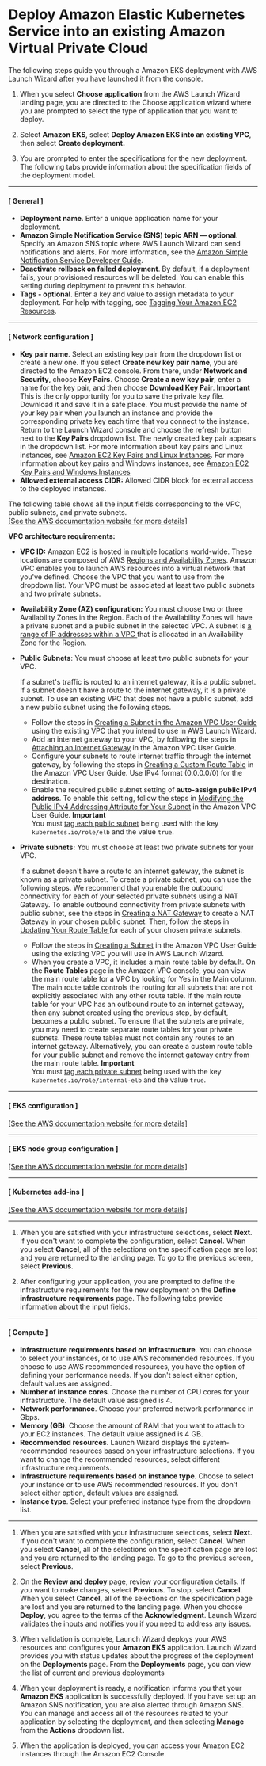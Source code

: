 # Deploy Amazon Elastic Kubernetes Service into an existing Amazon Virtual Private Cloud<a name="launch-wizard-eks-deployment-existing-vpc"></a>

The following steps guide you through a Amazon EKS deployment with AWS Launch Wizard after you have launched it from the console\.

1. When you select **Choose application** from the AWS Launch Wizard landing page, you are directed to the Choose application wizard where you are prompted to select the type of application that you want to deploy\.

1. Select **Amazon EKS**, select **Deploy Amazon EKS into an existing VPC**, then select **Create deployment\.**

1. You are prompted to enter the specifications for the new deployment\. The following tabs provide information about the specification fields of the deployment model\.

------
#### [ General ]
   + **Deployment name**\. Enter a unique application name for your deployment\.
   + **Amazon Simple Notification Service \(SNS\) topic ARN — optional**\. Specify an Amazon SNS topic where AWS Launch Wizard can send notifications and alerts\. For more information, see the [Amazon Simple Notification Service Developer Guide](https://docs.aws.amazon.com/sns/latest/dg/welcome.html)\.
   + **Deactivate rollback on failed deployment**\. By default, if a deployment fails, your provisioned resources will be deleted\. You can enable this setting during deployment to prevent this behavior\.
   + **Tags \- optional**\. Enter a key and value to assign metadata to your deployment\. For help with tagging, see [Tagging Your Amazon EC2 Resources](https://docs.aws.amazon.com/AWSEC2/latest/UserGuide/Using_Tags.html)\.

------
#### [ Network configuration ]
   + **Key pair name**\. Select an existing key pair from the dropdown list or create a new one\. If you select **Create new key pair name**, you are directed to the Amazon EC2 console\. From there, under **Network and Security**, choose **Key Pairs**\. Choose **Create a new key pair**, enter a name for the key pair, and then choose **Download Key Pair**\.
**Important**  
This is the only opportunity for you to save the private key file\. Download it and save it in a safe place\. You must provide the name of your key pair when you launch an instance and provide the corresponding private key each time that you connect to the instance\. Return to the Launch Wizard console and choose the refresh button next to the **Key Pairs** dropdown list\. The newly created key pair appears in the dropdown list\. For more information about key pairs and Linux instances, see [Amazon EC2 Key Pairs and Linux Instances](https://docs.aws.amazon.com/AWSEC2/latest/UserGuide/ec2-key-pairs.html)\. For more information about key pairs and Windows instances, see [Amazon EC2 Key Pairs and Windows Instances](https://docs.aws.amazon.com/AWSEC2/latest/WindowsGuide/ec2-key-pairs.html)
   + **Allowed external access CIDR:** Allowed CIDR block for external access to the deployed instances\.

   The following table shows all the input fields corresponding to the VPC, public subnets, and private subnets\.    
[\[See the AWS documentation website for more details\]](http://docs.aws.amazon.com/launchwizard/latest/userguide/launch-wizard-eks-deployment-existing-vpc.html)

**VPC architecture requirements:**
   + **VPC ID:** Amazon EC2 is hosted in multiple locations world\-wide\. These locations are composed of AWS [Regions and Availability Zones](https://docs.aws.amazon.com/AWSEC2/latest/UserGuide/using-regions-availability-zones.html)\. Amazon VPC enables you to launch AWS resources into a virtual network that you've defined\. Choose the VPC that you want to use from the dropdown list\. Your VPC must be associated at least two public subnets and two private subnets\.
   + **Availability Zone \(AZ\) configuration:** You must choose two or three Availability Zones in the Region\. Each of the Availability Zones will have a private subnet and a public subnet in the selected VPC\. A subnet is [a range of IP addresses within a VPC ](https://docs.aws.amazon.com/vpc/latest/userguide/VPC_Subnets.html) that is allocated in an Availability Zone for the Region\.
   + **Public Subnets**: You must choose at least two public subnets for your VPC\.

     If a subnet's traffic is routed to an internet gateway, it is a public subnet\. If a subnet doesn't have a route to the internet gateway, it is a private subnet\. To use an existing VPC that does not have a public subnet, add a new public subnet using the following steps\.
     + Follow the steps in [Creating a Subnet in the Amazon VPC User Guide](https://docs.aws.amazon.com/vpc/latest/userguide/VPC_Internet_Gateway.html#Add_IGW_Create_Subnet) using the existing VPC that you intend to use in AWS Launch Wizard\.
     + Add an internet gateway to your VPC, by following the steps in [Attaching an Internet Gateway](https://docs.aws.amazon.com/vpc/latest/userguide/VPC_Internet_Gateway.html#Add_IGW_Attach_Gateway) in the Amazon VPC User Guide\.
     + Configure your subnets to route internet traffic through the internet gateway, by following the steps in [Creating a Custom Route Table](https://docs.aws.amazon.com/vpc/latest/userguide/VPC_Internet_Gateway.html#Add_IGW_Routing) in the Amazon VPC User Guide\. Use IPv4 format \(0\.0\.0\.0/0\) for the destination\.
     + Enable the required public subnet setting of **auto\-assign public IPv4 address**\. To enable this setting, follow the steps in [Modifying the Public IPv4 Addressing Attribute for Your Subnet](https://docs.aws.amazon.com/vpc/latest/userguide/vpc-ip-addressing.html#subnet-public-ip) in the Amazon VPC User Guide\.
**Important**  
You must [tag each public subnet](https://docs.aws.amazon.com/ARG/latest/userguide/tagging.html) being used with the key `kubernetes.io/role/elb` and the value `true`\.
   + **Private subnets:** You must choose at least two private subnets for your VPC\.

     If a subnet doesn't have a route to an internet gateway, the subnet is known as a private subnet\. To create a private subnet, you can use the following steps\. We recommend that you enable the outbound connectivity for each of your selected private subnets using a NAT Gateway\. To enable outbound connectivity from private subnets with public subnet, see the steps in [Creating a NAT Gateway](https://docs.aws.amazon.com/vpc/latest/userguide/vpc-nat-gateway.html#nat-gateway-creating) to create a NAT Gateway in your chosen public subnet\. Then, follow the steps in [Updating Your Route Table ](https://docs.aws.amazon.com/vpc/latest/userguide/vpc-nat-gateway.html#nat-gateway-create-route)for each of your chosen private subnets\.
     + Follow the steps in [Creating a Subnet](https://docs.aws.amazon.com/vpc/latest/userguide/working-with-vpcs.html#AddaSubnet) in the Amazon VPC User Guide using the existing VPC you will use in AWS Launch Wizard\. 
     + When you create a VPC, it includes a main route table by default\. On the **Route Tables** page in the Amazon VPC console, you can view the main route table for a VPC by looking for Yes in the Main column\. The main route table controls the routing for all subnets that are not explicitly associated with any other route table\. If the main route table for your VPC has an outbound route to an internet gateway, then any subnet created using the previous step, by default, becomes a public subnet\. To ensure that the subnets are private, you may need to create separate route tables for your private subnets\. These route tables must not contain any routes to an internet gateway\. Alternatively, you can create a custom route table for your public subnet and remove the internet gateway entry from the main route table\.
**Important**  
You must [tag each private subnet](https://docs.aws.amazon.com/ARG/latest/userguide/tagging.html) being used with the key `kubernetes.io/role/internal-elb` and the value `true`\.

------
#### [ EKS configuration ]    
[\[See the AWS documentation website for more details\]](http://docs.aws.amazon.com/launchwizard/latest/userguide/launch-wizard-eks-deployment-existing-vpc.html)

------
#### [ EKS node group configuration ]    
[\[See the AWS documentation website for more details\]](http://docs.aws.amazon.com/launchwizard/latest/userguide/launch-wizard-eks-deployment-existing-vpc.html)

------
#### [ Kubernetes add\-ins ]    
[\[See the AWS documentation website for more details\]](http://docs.aws.amazon.com/launchwizard/latest/userguide/launch-wizard-eks-deployment-existing-vpc.html)

------

1. When you are satisfied with your infrastructure selections, select **Next**\. If you don't want to complete the configuration, select **Cancel**\. When you select **Cancel**, all of the selections on the specification page are lost and you are returned to the landing page\. To go to the previous screen, select **Previous**\.

1. After configuring your application, you are prompted to define the infrastructure requirements for the new deployment on the **Define infrastructure requirements** page\. The following tabs provide information about the input fields\.

------
#### [ Compute ]
   + **Infrastructure requirements based on infrastructure**\. You can choose to select your instances, or to use AWS recommended resources\. If you choose to use AWS recommended resources, you have the option of defining your performance needs\. If you don't select either option, default values are assigned\.
   + **Number of instance cores**\. Choose the number of CPU cores for your infrastructure\. The default value assigned is 4\.
   + **Network performance**\. Choose your preferred network performance in Gbps\.
   + **Memory \(GB\)**\. Choose the amount of RAM that you want to attach to your EC2 instances\. The default value assigned is 4 GB\.
   + **Recommended resources**\. Launch Wizard displays the system\-recommended resources based on your infrastructure selections\. If you want to change the recommended resources, select different infrastructure requirements\.
   + **Infrastructure requirements based on instance type**\. Choose to select your instance or to use AWS recommended resources\. If you don't select either option, default values are assigned\.
   + **Instance type**\. Select your preferred instance type from the dropdown list\.

------

1. When you are satisfied with your infrastructure selections, select **Next**\. If you don't want to complete the configuration, select **Cancel**\. When you select **Cancel**, all of the selections on the specification page are lost and you are returned to the landing page\. To go to the previous screen, select **Previous**\.

1. On the **Review and deploy** page, review your configuration details\. If you want to make changes, select **Previous**\. To stop, select **Cancel**\. When you select **Cancel**, all of the selections on the specification page are lost and you are returned to the landing page\. When you choose **Deploy**, you agree to the terms of the **Acknowledgment**\. Launch Wizard validates the inputs and notifies you if you need to address any issues\. 

1. When validation is complete, Launch Wizard deploys your AWS resources and configures your **Amazon EKS** application\. Launch Wizard provides you with status updates about the progress of the deployment on the **Deployments** page\. From the **Deployments** page, you can view the list of current and previous deployments 

1. When your deployment is ready, a notification informs you that your **Amazon EKS** application is successfully deployed\. If you have set up an Amazon SNS notification, you are also alerted through Amazon SNS\. You can manage and access all of the resources related to your application by selecting the deployment, and then selecting **Manage** from the **Actions** dropdown list\. 

1. When the application is deployed, you can access your Amazon EC2 instances through the Amazon EC2 Console\.